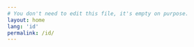 ```yaml
---
# You don't need to edit this file, it's empty on purpose.
layout: home
lang: 'id'
permalink: /id/
---
```


